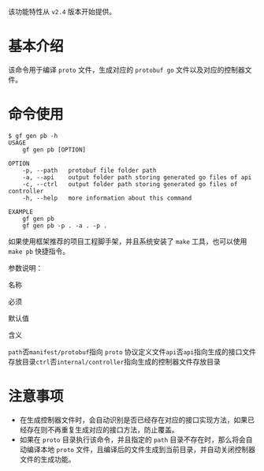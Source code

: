 该功能特性从 `v2.4` 版本开始提供。

# 基本介绍

该命令用于编译 `proto` 文件，生成对应的 `protobuf go` 文件以及对应的控制器文件。

# 命令使用

```
$ gf gen pb -h
USAGE
    gf gen pb [OPTION]

OPTION
    -p, --path   protobuf file folder path
    -a, --api    output folder path storing generated go files of api
    -c, --ctrl   output folder path storing generated go files of controller
    -h, --help   more information about this command

EXAMPLE
    gf gen pb
    gf gen pb -p . -a . -p .
```

如果使用框架推荐的项目工程脚手架，并且系统安装了 `make` 工具，也可以使用 `make pb` 快捷指令。

参数说明：

名称

必须

默认值

含义

`path`否`manifest/protobuf`指向 `proto` 协议定义文件`api`否`api`指向生成的接口文件存放目录`ctrl`否`internal/controller`指向生成的控制器文件存放目录

# 注意事项

- 在生成控制器文件时，会自动识别是否已经存在对应的接口实现方法，如果已经存在则不再重复生成对应的接口方法，防止覆盖。
- 如果在 `proto` 目录执行该命令，并且指定的 `path` 目录不存在时，那么将会自动编译本地 `proto` 文件，且编译后的文件生成到当前目录，并自动关闭控制器文件的生成功能。